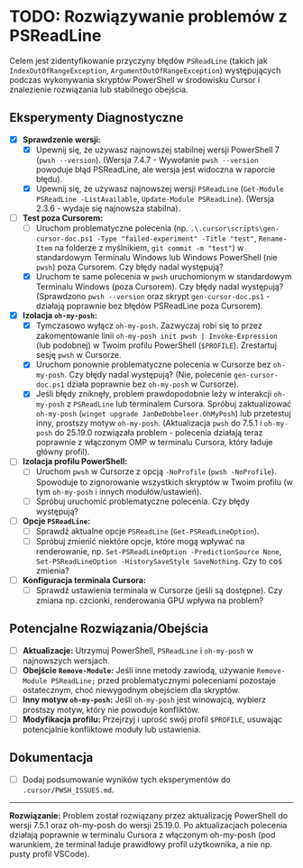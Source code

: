 # TODO: Rozwiązywanie problemów z PSReadLine

Celem jest zidentyfikowanie przyczyny błędów `PSReadLine` (takich jak `IndexOutOfRangeException`, `ArgumentOutOfRangeException`) występujących podczas wykonywania skryptów PowerShell w środowisku Cursor i znalezienie rozwiązania lub stabilnego obejścia.

## Eksperymenty Diagnostyczne

- [x] **Sprawdzenie wersji:**
    - [x] Upewnij się, że używasz najnowszej stabilnej wersji PowerShell 7 (`pwsh --version`). (Wersja 7.4.7 - Wywołanie `pwsh --version` powoduje błąd PSReadLine, ale wersja jest widoczna w raporcie błędu).
    - [x] Upewnij się, że używasz najnowszej wersji `PSReadLine` (`Get-Module PSReadLine -ListAvailable`, `Update-Module PSReadLine`). (Wersja 2.3.6 - wydaje się najnowsza stabilna).
- [ ] **Test poza Cursorem:**
    - [ ] Uruchom problematyczne polecenia (np. `.\.cursor\scripts\gen-cursor-doc.ps1 -Type "failed-experiment" -Title "test"`, `Rename-Item` na folderze z myślnikiem, `git commit -m "test"`) w standardowym Terminalu Windows lub Windows PowerShell (nie `pwsh`) poza Cursorem. Czy błędy nadal występują?
    - [x] Uruchom te same polecenia w `pwsh` uruchomionym w standardowym Terminalu Windows (poza Cursorem). Czy błędy nadal występują? (Sprawdzono `pwsh --version` oraz skrypt `gen-cursor-doc.ps1` - działają poprawnie bez błędów PSReadLine poza Cursorem).
- [x] **Izolacja `oh-my-posh`:**
    - [x] Tymczasowo wyłącz `oh-my-posh`. Zazwyczaj robi się to przez zakomentowanie linii `oh-my-posh init pwsh | Invoke-Expression` (lub podobnej) w Twoim profilu PowerShell (`$PROFILE`). Zrestartuj sesję `pwsh` w Cursorze.
    - [x] Uruchom ponownie problematyczne polecenia w Cursorze bez `oh-my-posh`. Czy błędy nadal występują? (Nie, polecenie `gen-cursor-doc.ps1` działa poprawnie bez `oh-my-posh` w Cursorze).
    - [x] Jeśli błędy zniknęły, problem prawdopodobnie leży w interakcji `oh-my-posh` z `PSReadLine` lub terminalem Cursora. Spróbuj zaktualizować `oh-my-posh` (`winget upgrade JanDeDobbeleer.OhMyPosh`) lub przetestuj inny, prostszy motyw `oh-my-posh`. (Aktualizacja `pwsh` do 7.5.1 i `oh-my-posh` do 25.19.0 rozwiązała problem - polecenia działają teraz poprawnie z włączonym OMP w terminalu Cursora, który ładuje główny profil).
- [ ] **Izolacja profilu PowerShell:**
    - [ ] Uruchom `pwsh` w Cursorze z opcją `-NoProfile` (`pwsh -NoProfile`). Spowoduje to zignorowanie wszystkich skryptów w Twoim profilu (w tym `oh-my-posh` i innych modułów/ustawień).
    - [ ] Spróbuj uruchomić problematyczne polecenia. Czy błędy występują?
- [ ] **Opcje `PSReadLine`:**
    - [ ] Sprawdź aktualne opcje `PSReadLine` (`Get-PSReadLineOption`).
    - [ ] Spróbuj zmienić niektóre opcje, które mogą wpływać na renderowanie, np. `Set-PSReadLineOption -PredictionSource None`, `Set-PSReadLineOption -HistorySaveStyle SaveNothing`. Czy to coś zmienia?
- [ ] **Konfiguracja terminala Cursora:**
    - [ ] Sprawdź ustawienia terminala w Cursorze (jeśli są dostępne). Czy zmiana np. czcionki, renderowania GPU wpływa na problem?

## Potencjalne Rozwiązania/Obejścia

- [ ] **Aktualizacje:** Utrzymuj PowerShell, `PSReadLine` i `oh-my-posh` w najnowszych wersjach.
- [ ] **Obejście `Remove-Module`:** Jeśli inne metody zawiodą, używanie `Remove-Module PSReadLine;` przed problematycznymi poleceniami pozostaje ostatecznym, choć niewygodnym obejściem dla skryptów.
- [ ] **Inny motyw `oh-my-posh`:** Jeśli `oh-my-posh` jest winowajcą, wybierz prostszy motyw, który nie powoduje konfliktów.
- [ ] **Modyfikacja profilu:** Przejrzyj i uprość swój profil `$PROFILE`, usuwając potencjalnie konfliktowe moduły lub ustawienia.

## Dokumentacja

- [ ] Dodaj podsumowanie wyników tych eksperymentów do `.cursor/PWSH_ISSUES.md`.

---
**Rozwiązanie:** Problem został rozwiązany przez aktualizację PowerShell do wersji 7.5.1 oraz oh-my-posh do wersji 25.19.0. Po aktualizacjach polecenia działają poprawnie w terminalu Cursora z włączonym oh-my-posh (pod warunkiem, że terminal ładuje prawidłowy profil użytkownika, a nie np. pusty profil VSCode). 